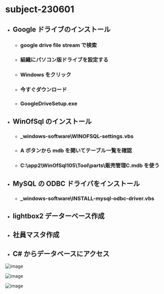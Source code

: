# subject-230601


- ## Google ドライブのインストール
  - ### google drive file stream で検索
  - ### 組織にパソコン版ドライブを設定する
  - ### Windows をクリック
  - ### 今すぐダウンロード
  - ### GoogleDriveSetup.exe
	
- ## WinOfSql のインストール
  - ### _windows-software\WINOFSQL-settings.vbs
  - ### A ボタンから mdb を開いてテーブル一覧を確認
  - ### C:\app2\WinOfSql105\Tool\parts\販売管理C.mdb を使う

- ## MySQL の ODBC ドライバをインストール
  - ### _windows-software\INSTALL-mysql-odbc-driver.vbs

- ## lightbox2 データーベース作成

- ## 社員マスタ作成
	
- ## C# からデータベースにアクセス


![image](https://github.com/winofsql/subject-230601/assets/1501327/a062c2c2-7d6c-484c-807e-9421e029b320)

![image](https://github.com/winofsql/subject-230601/assets/1501327/f02c6d4e-8110-4b9e-8597-e5435b30ca08)

![image](https://github.com/winofsql/subject-230601/assets/1501327/c2d2c420-d939-4cea-a925-44c448a56b6e)


